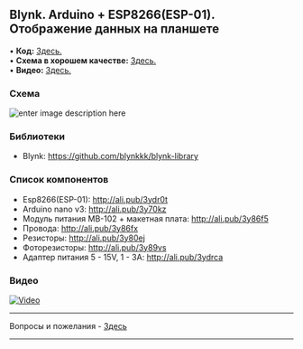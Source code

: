 ## Blynk. Arduino + ESP8266(ESP-01). Отображение данных на планшете
• **Код:** [Здесь.](/all_here/096/code.txt)  
• **Схема в хорошем качестве:** [Здесь.](https://i.imgur.com/7hOHsem.jpg)  
• **Видео:** [Здесь.](https://youtu.be/jGwOm6RJSXw)  

### Схема
![enter image description here](https://i.imgur.com/7hOHsem.jpg)

### Библиотеки
- Blynk: https://github.com/blynkkk/blynk-library

### Список компонентов
- Esp8266(ESP-01): http://ali.pub/3ydr0t
- Arduino nano v3: http://ali.pub/3y70kz
- Модуль питания MB-102 + макетная плата: http://ali.pub/3y86f5
- Провода: http://ali.pub/3y86fx
- Резисторы: http://ali.pub/3y80ej
- Фоторезисторы: http://ali.pub/3y89vs
- Адаптер питания 5 - 15V, 1 - 3A: http://ali.pub/3ydrca

### Видео
[![Video](https://img.youtube.com/vi/jGwOm6RJSXw/maxresdefault.jpg)](https://youtu.be/jGwOm6RJSXw)

---

Вопросы и пожелания - [Здесь](https://www.youtube.com/c/Bytevideo/)

---
